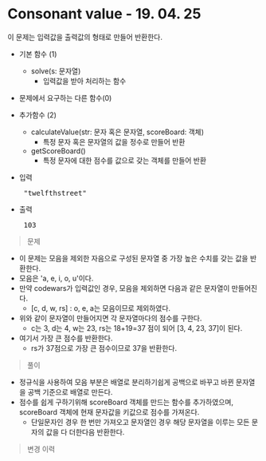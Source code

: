 # Consonant value - 19. 04. 25

이 문제는 입력값을 출력값의 형태로 만들어 반환한다.

- 기본 함수 (1)
  - solve(s: 문자열)
    - 입력값을 받아 처리하는 함수
- 문제에서 요구하는 다른 함수(0)
- 추가함수 (2)
  - calculateValue(str: 문자 혹은 문자열, scoreBoard: 객체)
    - 특정 문자 혹은 문자열의 값을 정수로 만들어 반환
  - getScoreBoard()
    - 특정 문자에 대한 점수를 값으로 갖는 객체를 만들어 반환

- 입력
  <pre> "twelfthstreet" </pre>
 
- 출력
  <pre> 103 </pre>

> 문제
  - 이 문제는 모음을 제외한 자음으로 구성된 문자열 중 가장 높은 수치를 갖는 값을 반환한다.
  - 모음은 'a, e, i, o, u'이다.
  - 만약 codewars가 입력값인 경우, 모음을 제외하면 다음과 같은 문자열이 만들어진다.
    - [c, d, w, rs] : o, e, a는 모음이므로 제외하였다.
  - 위와 같이 문자열이 만들어지면 각 문자열마다의 점수를 구한다.
    - c는 3, d는 4, w는 23, rs는 18+19=37 점이 되어 [3, 4, 23, 37]이 된다.
  - 여기서 가장 큰 점수를 반환한다.
    - rs가 37점으로 가장 큰 점수이므로 37을 반환한다.

> 풀이
  - 정규식을 사용하여 모음 부분은 배열로 분리하기쉽게 공백으로 바꾸고 바뀐 문자열을 공백 기준으로 배열로 만든다.
  - 점수를 쉽게 구하기위해 scoreBoard 객체를 만드는 함수를 추가하였으며, scoreBoard 객체에 현재 문자값을 키값으로 점수를 가져온다.
    - 단일문자인 경우 한 번만 가져오고 문자열인 경우 해당 문자열을 이루는 모든 문자의 값을 다 더한다음 반환한다.

>변경 이력